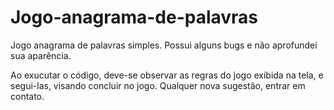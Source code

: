 # Jogo-anagrama-de-palavras
Jogo anagrama de palavras simples. Possui alguns bugs e não aprofundei sua aparência.

Ao exucutar o código, deve-se observar as regras do jogo exibida na tela,
e segui-las, visando concluir no jogo. 
Qualquer nova sugestão, entrar em contato.


